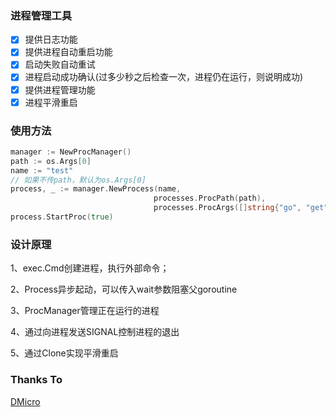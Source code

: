 ### 进程管理工具

- [x] 提供日志功能
- [x] 提供进程自动重启功能
- [x] 启动失败自动重试 
- [x] 进程启动成功确认(过多少秒之后检查一次，进程仍在运行，则说明成功) 
- [x] 提供进程管理功能
- [x] 进程平滑重启

### 使用方法
```go
manager := NewProcManager()
path := os.Args[0]
name := "test"
// 如果不传path，默认为os.Args[0]
process, _ := manager.NewProcess(name,
                                processes.ProcPath(path),
                                processes.ProcArgs([]string{"go", "get", "xxx"}))
process.StartProc(true)
```

### 设计原理
1、exec.Cmd创建进程，执行外部命令；

2、Process异步起动，可以传入wait参数阻塞父goroutine

3、ProcManager管理正在运行的进程

4、通过向进程发送SIGNAL控制进程的退出

5、通过Clone实现平滑重启

### Thanks To
[DMicro](https://github.com/osgochina/dmicro/)
